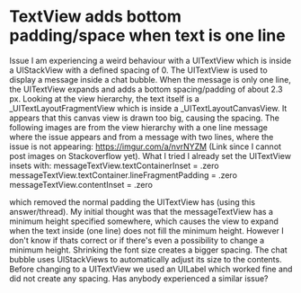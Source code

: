 
# TextView adds bottom padding/space when text is one line

Issue
I am experiencing a weird behaviour with a UITextView which is inside a UIStackView with a defined spacing of 0. The UITextView is used to display a message inside a chat bubble. When the message is only one line, the UITextView expands and adds a bottom spacing/padding of about 2.3 px. Looking at the view hierarchy, the text itself is a _UITextLayoutFragmentView which is inside a _UITextLayoutCanvasView. It appears that this canvas view is drawn too big, causing the spacing.
The following images are from the view hierarchy with a one line message where the issue appears and from a message with two lines, where the issue is not appearing: https://imgur.com/a/nvrNYZM (Link since I cannot post images on Stackoverflow yet).
What I tried
I already set the UITextView insets with:
messageTextView.textContainerInset = .zero
messageTextView.textContainer.lineFragmentPadding = .zero
messageTextView.contentInset = .zero

which removed the normal padding the UITextView has (using this answer/thread).
My initial thought was that the messageTextView has a minimum height specified somewhere, which causes the view to expand when the text inside (one line) does not fill the minimum height. However I don't know if thats correct or if there's even a possibility to change a minimum height. Shrinking the font size creates a bigger spacing.
The chat bubble uses UIStackViews to automatically adjust its size to the contents. Before changing to a UITextView we used an UILabel which worked fine and did not create any spacing.
Has anybody experienced a similar issue?

        